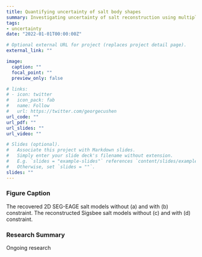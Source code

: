 ```yaml
---
title: Quantifying uncertainty of salt body shapes
summary: Investigating uncertainty of salt reconstruction using multiple prior information and sparse geometry parameterization
tags:
- uncertainty
date: "2022-01-01T00:00:00Z"

# Optional external URL for project (replaces project detail page).
external_link: ""

image:
  caption: ""
  focal_point: ""
  preview_only: false

# links:
# - icon: twitter
#   icon_pack: fab
#   name: Follow
#   url: https://twitter.com/georgecushen
url_code: ""
url_pdf: ""
url_slides: ""
url_video: ""

# Slides (optional).
#   Associate this project with Markdown slides.
#   Simply enter your slide deck's filename without extension.
#   E.g. `slides = "example-slides"` references `content/slides/example-slides.md`.
#   Otherwise, set `slides = ""`.
slides: ""
---
```


### Figure Caption
The recovered 2D SEG-EAGE salt models without (a) and with (b) constraint. The reconstructed Sigsbee salt models without (c) and with (d) constraint.


### Research Summary
Ongoing research
